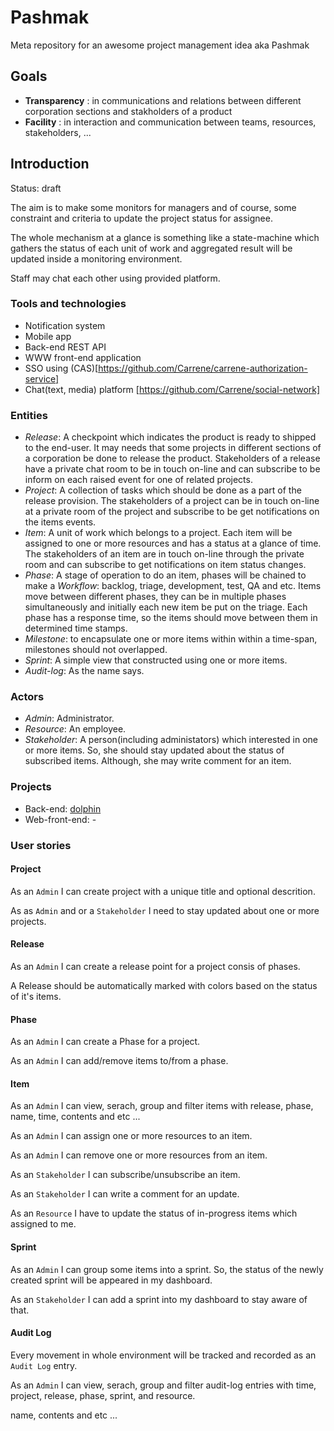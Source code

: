 # Pashmak

Meta repository for an awesome project management idea aka Pashmak

## Goals

- **Transparency** : in communications and relations between different corporation sections and stakholders of a product
- **Facility** : in interaction and communication between teams, resources, stakeholders, ...

## Introduction

Status: draft


The aim is to make some monitors for managers and of course, some constraint
and criteria to update the project status for assignee.

The whole mechanism at a glance is something like a state-machine which gathers
the status of each unit of work and aggregated result will be updated inside a
monitoring environment.

Staff may chat each other using provided platform.


### Tools and technologies

- Notification system
- Mobile app
- Back-end REST API
- WWW front-end application
- SSO using (CAS)[https://github.com/Carrene/carrene-authorization-service]
- Chat(text, media) platform [https://github.com/Carrene/social-network]


### Entities

- *Release*: A checkpoint which indicates the product is ready to shipped to
	the end-user. It may needs that some projects in different sections of a corporation be done to release the product.
	Stakeholders of a release have a private chat room to be in touch on-line and can subscribe to be inform on each raised event for one of related projects. 
- *Project*: A collection of tasks which should be done as a part of the release provision. The stakeholders of a project can be in touch on-line at a private room of the project and subscribe to be get notifications on the items events.
- *Item*: A unit of work which belongs to a project. Each item will be assigned to one or more resources and has a status at a glance of time. The stakeholders of an item are in touch on-line through the private room and can subscribe to get notifications on item status changes.
- *Phase*: A stage of operation to do an item, phases will be chained to 
	make a *Workflow*: backlog, triage, development, test, QA and etc. Items move between different phases, they can be in multiple phases simultaneously and initially each new item be put on the triage. Each phase has a response time, so the items should move between them in determined time stamps.
- *Milestone*: to encapsulate one or more items 
	within within a time-span, milestones should not overlapped.
- *Sprint*: A simple view that constructed using one or more items.
- *Audit-log*: As the name says.

### Actors

- *Admin*: Administrator.
- *Resource*: An employee.
- *Stakeholder*: A person(including administators) which interested in one or more items. So, she 
	should stay updated about the status of subscribed items. Although, she may write
	comment for an item.

### Projects

- Back-end: [dolphin](https://github.com/Carrene/dolphin)
- Web-front-end: -

### User stories

#### Project

As an `Admin` I can create project with a unique title and optional descrition. 

As as `Admin` and or a `Stakeholder` I need to stay updated about one or more
projects.

#### Release

As an `Admin` I can create a release point for a project consis of phases.

A Release should be automatically marked with colors based on the status of 
it's items.


#### Phase

As an `Admin` I can create a Phase for a project.

As an `Admin` I can add/remove items to/from a phase.


#### Item

As an `Admin` I can view, serach, group and filter items with release, phase,
name, time, contents and etc ...

As an `Admin` I can assign one or more resources to an item.

As an `Admin` I can remove one or more resources from an item.

As an `Stakeholder` I can subscribe/unsubscribe an item.

As an `Stakeholder` I can write a comment for an update.

As an `Resource` I have to update the status of in-progress items which 
assigned to me.


#### Sprint

As an `Admin` I can group some items into a sprint. So, the status of the newly created sprint will be
appeared in my dashboard.

As an `Stakeholder` I can add a sprint into my dashboard to stay aware of that.


#### Audit Log

Every movement in whole environment will be tracked and recorded as an `Audit
Log` entry.

As an `Admin` I can view, serach, group and filter audit-log entries with time,
project, release, phase, sprint, and resource.


name, contents and etc ...

